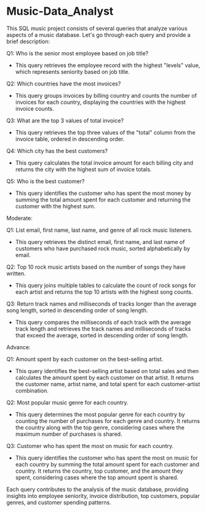 # Music-Data_Analyst
This SQL music project consists of several queries that analyze various aspects of a music database. Let's go through each query and provide a brief description:

Q1: Who is the senior most employee based on job title?
   - This query retrieves the employee record with the highest "levels" value, which represents seniority based on job title.

Q2: Which countries have the most invoices?
   - This query groups invoices by billing country and counts the number of invoices for each country, displaying the countries with the highest invoice counts.

Q3: What are the top 3 values of total invoice?
   - This query retrieves the top three values of the "total" column from the invoice table, ordered in descending order.

Q4: Which city has the best customers? 
   - This query calculates the total invoice amount for each billing city and returns the city with the highest sum of invoice totals.

Q5: Who is the best customer?
   - This query identifies the customer who has spent the most money by summing the total amount spent for each customer and returning the customer with the highest sum.

Moderate:

Q1: List email, first name, last name, and genre of all rock music listeners.
   - This query retrieves the distinct email, first name, and last name of customers who have purchased rock music, sorted alphabetically by email.

Q2: Top 10 rock music artists based on the number of songs they have written.
   - This query joins multiple tables to calculate the count of rock songs for each artist and returns the top 10 artists with the highest song counts.

Q3: Return track names and milliseconds of tracks longer than the average song length, sorted in descending order of song length.
   - This query compares the milliseconds of each track with the average track length and retrieves the track names and milliseconds of tracks that exceed the average, sorted in descending order of song length.

Advance:

Q1: Amount spent by each customer on the best-selling artist.
   - This query identifies the best-selling artist based on total sales and then calculates the amount spent by each customer on that artist. It returns the customer name, artist name, and total spent for each customer-artist combination.

Q2: Most popular music genre for each country.
   - This query determines the most popular genre for each country by counting the number of purchases for each genre and country. It returns the country along with the top genre, considering cases where the maximum number of purchases is shared.

Q3: Customer who has spent the most on music for each country.
   - This query identifies the customer who has spent the most on music for each country by summing the total amount spent for each customer and country. It returns the country, top customer, and the amount they spent, considering cases where the top amount spent is shared.

Each query contributes to the analysis of the music database, providing insights into employee seniority, invoice distribution, top customers, popular genres, and customer spending patterns.
